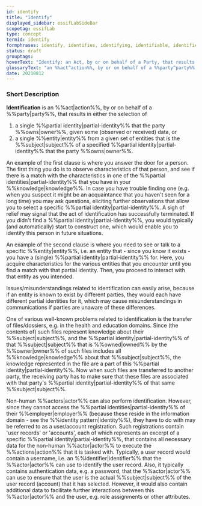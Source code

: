 ```yaml
---
id: identify
title: "Identify"
displayed_sidebar: essifLabSideBar
scopetag: essifLab
type: concept
termid: identify
formphrases: identify, identifies, identifying, identifiable, identified, identification
status: draft
grouptags:
hoverText: "Identify: an Act, by or on behalf of a Party, that results in the selection of either (a) a single Partial identity that the party Owns, given some (observed or received) data, or (b) a single Entity from a given set of entities that is the Subject of a specified Partial identity that the party Owns."
glossaryText: "an %%act^action%%, by or on behalf of a %%party^party%%, that results in the selection of either\n- a single %%partial identity^partial-identity%% that the party %%owns^owner%%, given some (observed or received) data, or\n- a single %%entity^entity%% from a given set of entities that is the %%subject^subject%% of a specified %%partial identity^partial-identity%% that the party %%owns^owner%%."
date: 20210812
---
```


### Short Description
**Identification** is an %%act|action%%, by or on behalf of a %%party|party%%, that results in either the selection of
1. a single %%partial identity|partial-identity%% that the party %%owns|owner%%, given some (observed or received) data, or
2. a single %%entity|entity%% from a given set of entities that is the %%subject|subject%% of a specified %%partial identity|partial-identity%% that the party %%owns|owner%%.

An example of the first clause is where you answer the door for a person. The first thing you do is to observe characteristics of that person, and see if there is a match with the characteristics in one of the %%partial identities|partial-identity%% that you have in your %%knowledge|knowledge%%. In case you have trouble finding one (e.g. when you suspect it might be an acquaintance that you haven't seen for a long time) you may ask questions, eliciting further observations that allow you to select a specific %%partial identity|partial-identity%%. A sigh of relief may signal that the act of identification has successfully terminated. If you didn't find a %%partial identity|partial-identity%%, you would typically (and automatically) start to construct one, which would enable you to identify this person in future situations.

An example of the second clause is where you need to see or talk to a specific %%entity|entity%%, i.e. an entity that - since you know it exists - you have a (single) %%partial identity|partial-identity%% for. Here, you acquire characteristics for the various entities that you encounter until you find a match with that partial identity. Then, you proceed to interact with that entity as you intended.

Issues/misunderstandings related to identification can easily arise, because if an entity is known to exist by different parties, they would each have different partial identities for it, which may cause misunderstandings in communications if parties are unaware of these differences.

One of various well-known problems related to identification is the transfer of files/dossiers, e.g. in the health and education domains. Since (the contents of) such files represent knowledge about their %%subject|subject%%, and the %%partial identity|partial-identity%% of that %%subject|subject%% that is %%owned|owned%% by the %%owner|owner%% of such files includes all %%knowledge|knowledge%% about that %%subject|subject%%, the knowledge represented in the file are a part of this %%partial identity|partial-identity%%. Now when such files are transferred to another party, the receiving party has to make sure that these files are associated with that party's %%partial identity|partial-identity%% of that same %%subject|subject%%.

Non-human %%actors|actor%% can also perform identification. However, since they cannot access the %%partial identities|partial-identity%% of their %%employer|employer%% (because these reside in the information domain - see the %%identity pattern|identity%%), they have to do with may be referred to as a user/account registration. Such registrations contain 'user records' or 'accounts', each of which represents an excerpt of a specific %%partial identity|partial-identity%%, that contains all necessary data for the non-human %%actor|actor%% to execute the %%actions|action%% that it is tasked with. Typically, a user record would contain a username, i.e. an %%identifier|identifier%% that the %%actor|actor%% can use to identify the user record. Also, it typically contains authentication data, e.g. a password, that the %%actor|actor%% can use to ensure that the user is the actual %%subject|subject%% of the user record (account) that it has selected. However, it would also contain additional data to facilitate further interactions between this %%actor|actor%% and the user, e.g. role assignments or other attributes.
